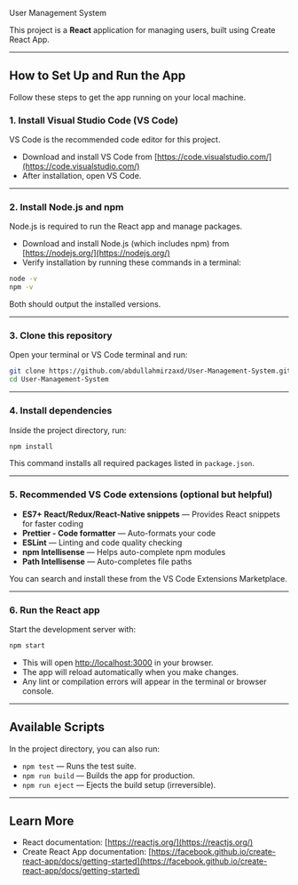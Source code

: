 User Management System

This project is a **React** application for managing users, built using Create React App.

---

## How to Set Up and Run the App

Follow these steps to get the app running on your local machine.

### 1. Install Visual Studio Code (VS Code)

VS Code is the recommended code editor for this project.

* Download and install VS Code from [https://code.visualstudio.com/](https://code.visualstudio.com/)
* After installation, open VS Code.

---

### 2. Install Node.js and npm

Node.js is required to run the React app and manage packages.

* Download and install Node.js (which includes npm) from [https://nodejs.org/](https://nodejs.org/)
* Verify installation by running these commands in a terminal:

```bash
node -v
npm -v
```

Both should output the installed versions.

---

### 3. Clone this repository

Open your terminal or VS Code terminal and run:

```bash
git clone https://github.com/abdullahmirzaxd/User-Management-System.git
cd User-Management-System
```

---

### 4. Install dependencies

Inside the project directory, run:

```bash
npm install
```

This command installs all required packages listed in `package.json`.

---

### 5. Recommended VS Code extensions (optional but helpful)

* **ES7+ React/Redux/React-Native snippets** — Provides React snippets for faster coding
* **Prettier - Code formatter** — Auto-formats your code
* **ESLint** — Linting and code quality checking
* **npm Intellisense** — Helps auto-complete npm modules
* **Path Intellisense** — Auto-completes file paths

You can search and install these from the VS Code Extensions Marketplace.

---

### 6. Run the React app

Start the development server with:

```bash
npm start
```

* This will open [http://localhost:3000](http://localhost:3000) in your browser.
* The app will reload automatically when you make changes.
* Any lint or compilation errors will appear in the terminal or browser console.

---

## Available Scripts

In the project directory, you can also run:

* `npm test` — Runs the test suite.
* `npm run build` — Builds the app for production.
* `npm run eject` — Ejects the build setup (irreversible).

---

## Learn More

* React documentation: [https://reactjs.org/](https://reactjs.org/)
* Create React App documentation: [https://facebook.github.io/create-react-app/docs/getting-started](https://facebook.github.io/create-react-app/docs/getting-started)
